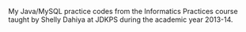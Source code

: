 My Java/MySQL practice codes from the Informatics Practices course taught by Shelly Dahiya at JDKPS during the academic year 2013-14.
